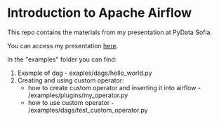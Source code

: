 # Introduction to Apache Airflow
This repo contains the materials from my presentation at PyData Sofia.

You can access my presentation [here](https://docs.google.com/presentation/d/1JR7c-bY5zLgDMrmGXkpa_zpIbDKdk2t3dZekDiZ-LkQ/edit?usp=sharing).

In the "examples" folder you can find:
1. Example of dag - exaples/dags/hello_world.py
2. Creating and using custom operator:
    * how to create custom operator and inserting it into airflow - /examples/plugins/my_operator.py
    * how to use custom operator - /examples/dags/test_custom_operator.py
